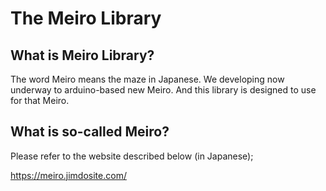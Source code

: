 # The Meiro Library

## What is Meiro Library?

The word Meiro means the maze in Japanese.
We developing now underway to arduino-based new Meiro.
And this library is designed to use for that Meiro.

## What is so-called Meiro?

Please refer to the website described below (in Japanese);

https://meiro.jimdosite.com/